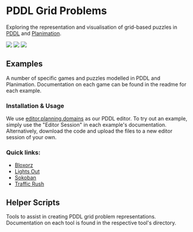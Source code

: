 # PDDL Grid Problems

Exploring the representation and visualisation of grid-based puzzles in [PDDL](https://en.wikipedia.org/wiki/Planning_Domain_Definition_Language) and [Planimation](https://planimation.planning.domains/).

![](https://prideout.net/blog/group_theory/Bloxorz.gif)
![](https://camo.githubusercontent.com/3f8723cc862854e5321ffad1dad07abf4e519e554259938b99625d912f0de75f/687474703a2f2f7777772e6c69676874736f75742e69722f696d616765732f68656c702e676966)
![](https://upload.wikimedia.org/wikipedia/commons/4/4b/Sokoban_ani.gif)


## Examples

A number of specific games and puzzles modelled in PDDL and Planimation. Documentation on each game can be found in the readme for each example.

### Installation & Usage

We use [editor.planning.domains](http://editor.planning.domains/) as our PDDL editor. To try out an example, simply use the "Editor Session" in each example's documentation. Alternatively, download the code and upload the files to a new editor session of your own.

### Quick links:

- [Bloxorz](examples/bloxorz)
- [Lights Out](examples/lights-out)
- [Sokoban](examples/sokoban)
- [Traffic Rush](examples/traffic-rush)

## Helper Scripts

Tools to assist in creating PDDL grid problem representations. Documentation on each tool is found in the respective tool's directory.